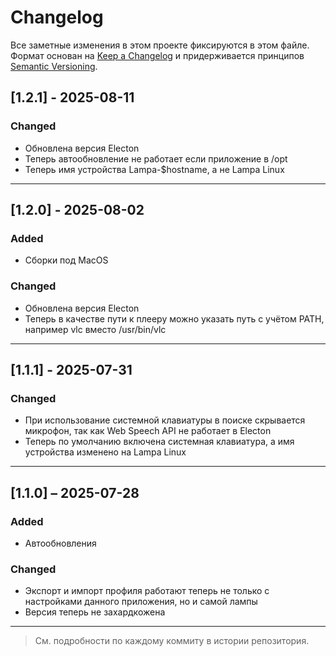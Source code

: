 # Changelog

Все заметные изменения в этом проекте фиксируются в этом файле.
Формат основан на [Keep a Changelog](https://keepachangelog.com/) и придерживается принципов [Semantic Versioning](https://semver.org/).

## [1.2.1] - 2025-08-11

### Changed
- Обновлена версия Electon
- Теперь автообновление не работает если приложение в /opt
- Теперь имя устройства Lampa-$hostname, а не Lampa Linux

---

## [1.2.0] - 2025-08-02

### Added
- Сборки под MacOS

### Changed
- Обновлена версия Electon
- Теперь в качестве пути к плееру можно указать путь с учётом PATH, например vlc вместо /usr/bin/vlc

---

## [1.1.1] - 2025-07-31

### Changed
- При использование системной клавиатуры в поиске скрывается микрофон, так как Web Speech API не работает в Electon
- Теперь по умолчанию включена системная клавиатура, а имя устройства изменено на Lampa Linux

---

## [1.1.0] – 2025-07-28

### Added
- Автообновления

### Changed
- Экспорт и импорт профиля работают теперь не только с настройками данного приложения, но и самой лампы
- Версия теперь не захардкожена

---

> См. подробности по каждому коммиту в истории репозитория.
